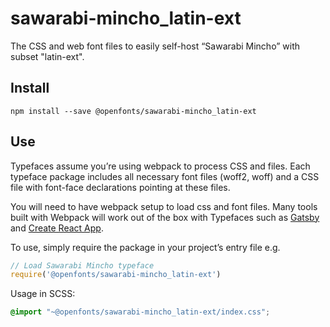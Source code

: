 
# sawarabi-mincho_latin-ext

The CSS and web font files to easily self-host “Sawarabi Mincho” with subset "latin-ext".

## Install

`npm install --save @openfonts/sawarabi-mincho_latin-ext`

## Use

Typefaces assume you’re using webpack to process CSS and files. Each typeface
package includes all necessary font files (woff2, woff) and a CSS file with
font-face declarations pointing at these files.

You will need to have webpack setup to load css and font files. Many tools built
with Webpack will work out of the box with Typefaces such as [Gatsby](https://github.com/gatsbyjs/gatsby)
and [Create React App](https://github.com/facebookincubator/create-react-app).

To use, simply require the package in your project’s entry file e.g.

```javascript
// Load Sawarabi Mincho typeface
require('@openfonts/sawarabi-mincho_latin-ext')
```

Usage in SCSS:
```scss
@import "~@openfonts/sawarabi-mincho_latin-ext/index.css";
```
